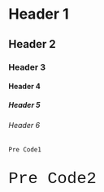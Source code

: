<style>
.p1 {
  
}
</style>

<h1>Header 1</h1>
<h2>Header 2</h2>
<h3>Header 3</h3>
<h4>Header 4</h4>
<h5>Header 5</h5>
<h6>Header 6</h6>
<pre><code>Pre Code1</code></pre>
<p style='font-family: "Lucida Console", "Courier New", monospace; font-size: XX-Large;'>Pre Code2</p>
